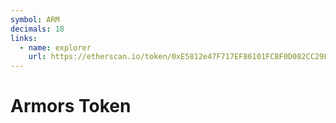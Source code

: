 ```yaml
---
symbol: ARM
decimals: 18
links:
  - name: explorer
    url: https://etherscan.io/token/0xE5812e47F717EF86101FCBF0D082CC29FEb8Ae8C
---
```


# Armors Token
